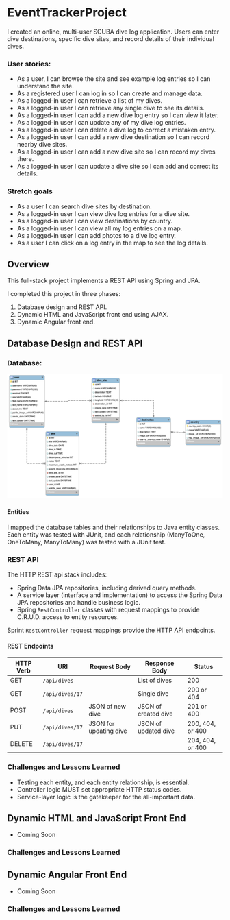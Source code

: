 # EventTrackerProject

I created an online, multi-user SCUBA dive log application.  Users can enter dive destinations, specific dive sites, and record details of their individual dives.


### User stories:
* As a user, I can browse the site and see example log entries so I can understand the site.
* As a registered user I can log in so I can create and manage data.
* As a logged-in user I can retrieve a list of my dives.
* As a logged-in user I can retrieve any single dive to see its details.
* As a logged-in user I can add a new dive log entry so I can view it later.
* As a logged-in user I can update any of my dive log entries.
* As a logged-in user I can delete a dive log to correct a mistaken entry.
* As a logged-in user I can add a new dive destination so I can record nearby dive sites.
* As a logged-in user I can add a new dive site so I can record my dives there.
* As a logged-in user I can update a dive site so I can add and correct its details.

### Stretch goals
* As a user I can search dive sites by destination.
* As a logged-in user I can view dive log entries for a dive site.
* As a logged-in user I can view destinations by country.
* As a logged-in user I can view all my log entries on a map.
* As a logged-in user I can add photos to a dive log entry.
* As a user I can click on a log entry in the map to see the log details.

## Overview

This full-stack project implements a REST API using Spring and JPA.

I completed this project in three phases:
1. Database design and REST API.
2. Dynamic HTML and JavaScript front end using AJAX.
3. Dynamic Angular front end.

## Database Design and REST API

### Database:
![divelogdb ER Diagram](DB/divelogdb.png)

#### Entities

I mapped the database tables and their relationships to Java entity classes.  Each entity was tested with JUnit, and each relationship (ManyToOne, OneToMany, ManyToMany) was tested with a JUnit test.

### REST API

The HTTP REST api stack includes:
* Spring Data JPA repositories, including derived query methods.
* A service layer (interface and implementation) to access the Spring Data JPA repositories and handle business logic.
* Spring `RestController` classes with request mappings to provide C.R.U.D. access to entity resources.

Sprint `RestController` request mappings provide the HTTP API endpoints.

#### REST Endpoints

| HTTP Verb | URI             | Request Body | Response Body | Status |
|-----------|-----------------|--------------|---------------|---------|
| GET       | `/api/dives`    |              | List of dives | 200   |
| GET       | `/api/dives/17` |              | Single dive   | 200 or 404 |
| POST      | `/api/dives`    | JSON of new dive       | JSON of created dive | 201 or 400 |
| PUT       | `/api/dives/17` | JSON for updating dive | JSON of updated dive | 200, 404, or 400 |
| DELETE    | `/api/dives/17` |              | | 204, 404, or 400 |

### Challenges and Lessons Learned

* Testing each entity, and each entity relationship, is essential.
* Controller logic MUST set appropriate HTTP status codes.
* Service-layer logic is the gatekeeper for the all-important data.

## Dynamic HTML and JavaScript Front End

* Coming Soon

### Challenges and Lessons Learned

## Dynamic Angular Front End

* Coming Soon

### Challenges and Lessons Learned
